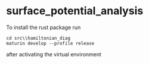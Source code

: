 # surface_potential_analysis

To install the rust package run

```shell
cd src\\hamiltonian_diag
maturin develop --profile release
```

after activating the virtual environment
